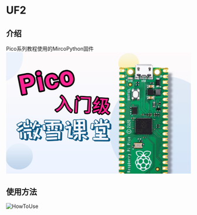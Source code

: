 # UF2
## 介绍
Pico系列教程使用的MircoPython固件
![封面](./image/cover.jpg)
## 使用方法
![HowToUse](./image/MircoPython.gif)